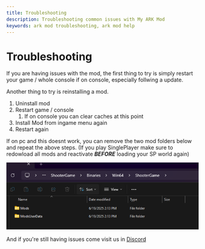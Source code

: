 ```yaml
---
title: Troubleshooting
description: Troubleshooting common issues with My ARK Mod
keywords: ark mod troubleshooting, ark mod help
---
```


# Troubleshooting

If you are having issues with the mod, the first thing to try is simply restart your game / whole console if on console, especially follwing a update.

Another thing to try is reinstalling a mod.

1. Uninstall mod
2. Restart game / console
	1. If on console you can clear caches at this point
3. Install Mod from ingame menu again
4. Restart again

If on pc and this doesnt work, you can remove the two mod folders below and repeat the above steps. (If you play SinglePlayer make sure to redowload all mods and reactivate ___BEFORE___ loading your SP world again)

![Mod Folders](ModFolders.png)

And if you're still having issues come visit us in [Discord](https://discord.gg/MR947AvtVJ)